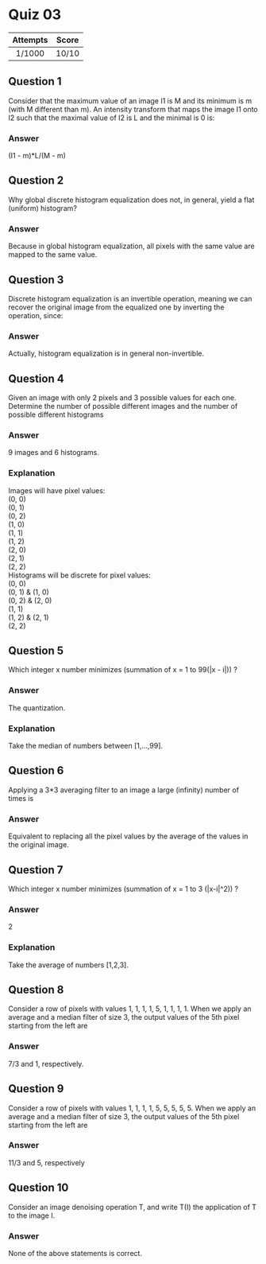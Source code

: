 Quiz 03  
=======  

|Attempts|Score|  
|:------:|:---:|  
|  1/1000|10/10|  

Question 1  
----------  
Consider that the maximum value of an image I1 is M and its minimum is m (with M different than m). An intensity transform that maps the image I1 onto I2 such that the maximal value of I2 is L and the minimal is 0 is:  

### Answer  
(I1 - m)*L/(M - m)  

Question 2  
----------  
Why global discrete histogram equalization does not, in general, yield a flat (uniform) histogram?  

### Answer  
Because in global histogram equalization, all pixels with the same value are mapped to the same value.  

Question 3
----------  
Discrete histogram equalization is an invertible operation, meaning we can recover the original image from the equalized one by inverting the operation, since:  

### Answer  
Actually, histogram equalization is in general non-invertible.  

Question 4
----------  
Given an image with only 2 pixels and 3 possible values for each one. Determine the number of possible different images and the number of possible different histograms  

### Answer  
9 images and 6 histograms.  

### Explanation  
Images will have pixel values:  
(0, 0)  
(0, 1)  
(0, 2)  
(1, 0)  
(1, 1)  
(1, 2)  
(2, 0)  
(2, 1)  
(2, 2)  
Histograms will be discrete for pixel values:  
(0, 0)  
(0, 1) & (1, 0)  
(0, 2) & (2, 0)  
(1, 1)  
(1, 2) & (2, 1)  
(2, 2)  

Question 5
----------  
Which integer x number minimizes (summation of x = 1 to 99(|x - i|)) ?  

### Answer  
The quantization.  

### Explanation  
Take the median of numbers between [1,...,99].  

Question 6
----------  
Applying a 3*3 averaging filter to an image a large (infinity) number of times is  

### Answer  
Equivalent to replacing all the pixel values by the average of the values in the original image.  

Question 7
----------
Which integer x number minimizes (summation of x = 1 to 3 (|x-i|^2)) ?  

### Answer
2  

### Explanation  
Take the average of numbers [1,2,3].  

Question 8
----------  
Consider a row of pixels with values 1, 1, 1, 1, 5, 1, 1, 1, 1. When we apply an average and a median filter of size 3, the output values of the 5th pixel starting from the left are  

### Answer  
7/3 and 1, respectively.  

Question 9
----------
Consider a row of pixels with values 1, 1, 1, 1, 5, 5, 5, 5, 5. When we apply an average and a median filter of size 3, the output values of the 5th pixel starting from the left are  

### Answer  
11/3 and 5, respectively  

Question 10
-----------  
Consider an image denoising operation T, and write T(I) the application of T to the image I.  

### Answer  
None of the above statements is correct.  